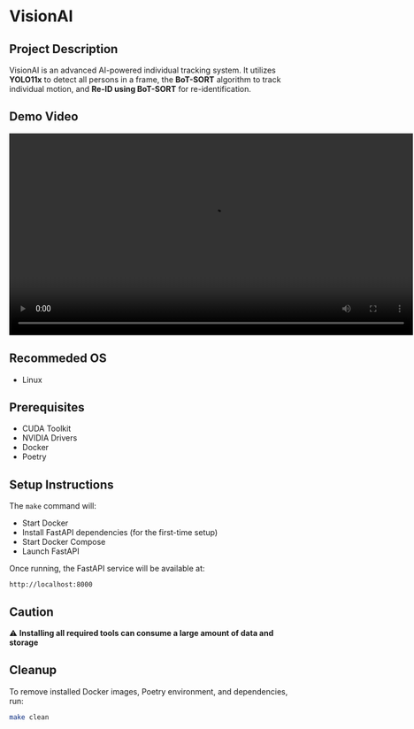 # VisionAI

## **Project Description**
VisionAI is an advanced AI-powered individual tracking system. It utilizes **YOLO11x** to detect all persons in a frame, the **BoT-SORT** algorithm to track individual motion, and **Re-ID using BoT-SORT** for re-identification.

## **Demo Video**
<video width="730" height="auto" controls>
  <source src="https://silversoul-07.github.io/video.mp4" type="video/mp4">
  Your browser does not support the video tag.
</video>

## **Recommeded OS**
- Linux

## **Prerequisites**
- CUDA Toolkit
- NVIDIA Drivers
- Docker
- Poetry

## **Setup Instructions**
The `make` command will:
- Start Docker
- Install FastAPI dependencies (for the first-time setup)
- Start Docker Compose
- Launch FastAPI

Once running, the FastAPI service will be available at:
```
http://localhost:8000
```

## **Caution**
⚠️ **Installing all required tools can consume a large amount of data and storage**

## **Cleanup**
To remove installed Docker images, Poetry environment, and dependencies, run:
```sh
make clean
```

